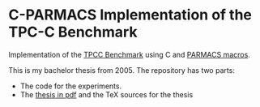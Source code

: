 # C-PARMACS Implementation of the TPC-C Benchmark

Implementation of the [TPCC Benchmark](http://www.tpc.org/tpcc/) using C and
[PARMACS macros](http://www.netlib.org/parmacs/). 

This is my bachelor thesis from 2005. The repository has two parts:

* The code for the experiments.
* The [thesis in pdf](https://github.com/graffic/tpcc/raw/master/thesis.pdf) and the TeX sources for the thesis
